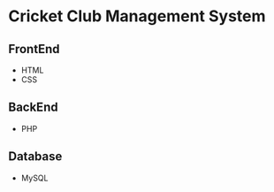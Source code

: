 # Cricket Club Management System

## FrontEnd 
* HTML
* CSS

## BackEnd
* PHP

## Database 
* MySQL

